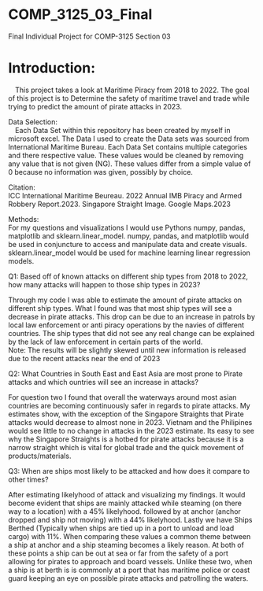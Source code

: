 # COMP_3125_03_Final
Final Individual Project for COMP-3125 Section 03

# Introduction:
&emsp;This project takes a look at Maritime Piracy from 2018 
to 2022. The goal of this project is to Determine the 
safety of maritime travel and trade while trying to predict the amount of pirate attacks in 2023. 

Data Selection:  
&emsp;Each Data Set within this repository has been created by myself in microsoft excel. The Data I used to create the Data sets was sourced from International Maritime Bureau. Each Data Set contains multiple categories and there respective value. These values would be cleaned by removing any value that is not given (NG). These values differ from a simple value of 0 because no information was given, possibly by choice.

Citation:  
ICC International Maritime Beureau. 2022 Annual IMB Piracy and Armed Robbery Report.2023.
Singapore Straight Image. Google Maps.2023

Methods:  
For my questions and visualizations I would use Pythons numpy, pandas, matplotlib and sklearn.linear_model. numpy, pandas, and matplotlib would be used in conjuncture to access and manipulate data and create visuals. sklearn.linear_model would be used for machine learning linear regression models.

Q1: Based off of known attacks on different ship types from 2018 to 2022, how many attacks will happen to those ship types in 2023?  

Through my code I was able to estimate the amount of pirate attacks on different ship types. What I found was that most ship types will see a decrease in pirate attacks. This drop can be due to an increase in patrols by local law enforcement or anti piracy operations by the navies of different countries. The ship types that did not see any real change can be explained by the lack of law enforcement in certain parts of the world.   
Note: The results will be slightly skewed until new information is released due to the recent attacks near the end of 2023

Q2: What Countries in South East and East Asia are most prone to Pirate attacks and which ountries will see an increase in attacks?  

For question two I found that overall the waterways around most asian countries are becoming continuously safer in regards to pirate attacks. My estimates show, with the exception of the Singapore Straights that Pirate attacks would decrease to almost none in 2023. Vietnam and the Philipines would see little to no change in attacks in the 2023 estimate. Its easy to see why the Singapore Straights is a hotbed for pirate attacks because it is a narrow straight which is vital for global trade and the quick movement of products/materials. 

Q3: When are ships most likely to be attacked and how does it compare to other times?  

After estimating likelyhood of attack and visualizing my findings. It would become evident that ships are mainly attacked while steaming (on there way to a location) with a 45% likelyhood. followed by at anchor (anchor dropped and ship not moving) with a 44% likelyhood. Lastly we have Ships Berthed (Typically when ships are tied up in a port to unload and load cargo) with 11%. When comparing these values a common theme between a ship at anchor and a ship steaming becomes a likely reason. At both of these points a ship can be out at sea or far from the safety of a port allowing for pirates to approach and board vessels. Unlike these two, when a ship is at berth is is commonly at a port that has maritime police or coast guard keeping an eye on possible pirate attacks and patrolling the waters.